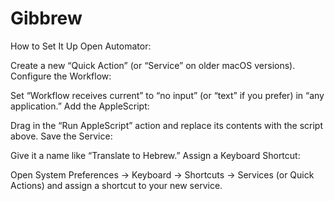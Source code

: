 # Gibbrew

How to Set It Up
Open Automator:

Create a new “Quick Action” (or “Service” on older macOS versions).
Configure the Workflow:

Set “Workflow receives current” to “no input” (or “text” if you prefer) in “any application.”
Add the AppleScript:

Drag in the “Run AppleScript” action and replace its contents with the script above.
Save the Service:

Give it a name like “Translate to Hebrew.”
Assign a Keyboard Shortcut:

Open System Preferences → Keyboard → Shortcuts → Services (or Quick Actions) and assign a shortcut to your new service.
